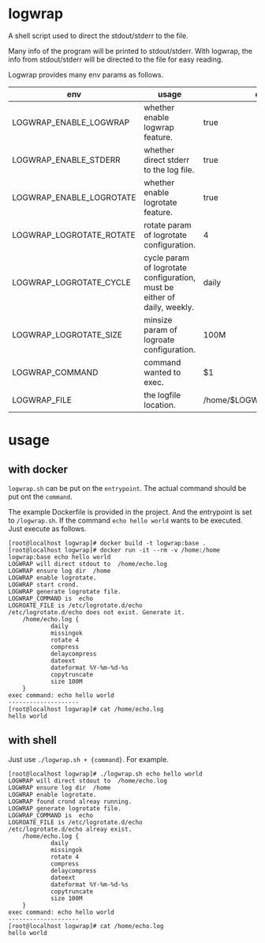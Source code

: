 # logwrap

A shell script used to direct the stdout/stderr to the file.

Many info of the program will be printed to stdout/stderr. With logwrap, the info from stdout/stderr will be directed to the file for easy reading.

Logwrap provides many env params as follows. 


| env                      | usage                                                        | default                    |
| ------------------------ | ------------------------------------------------------------ | -------------------------- |
| LOGWRAP_ENABLE_LOGWRAP   | whether enable logwrap feature.                              | true                       |
| LOGWRAP_ENABLE_STDERR    | whether direct stderr to the log file.                       | true                       |
| LOGWRAP_ENABLE_LOGROTATE | whether enable logrotate feature.                            | true                       |
| LOGWRAP_LOGROTATE_ROTATE | rotate param of logrotate configuration.                     | 4                          |
| LOGWRAP_LOGROTATE_CYCLE  | cycle param of logrotate configuration, must be either of daily, weekly. | daily                      |
| LOGWRAP_LOGROTATE_SIZE   | minsize param of logroate configuration.                     | 100M                       |
| LOGWRAP_COMMAND          | command wanted to exec.                                      | $1                         |
| LOGWRAP_FILE             | the logfile location.                                        | /home/$LOGWRAP_COMMAND.log |


# usage

## with docker

`logwrap.sh` can be put on the `entrypoint`. The actual command should be put ont the `command`. 

The example Dockerfile is provided in the project. And the entrypoint is set to `/logwrap.sh`. If the command `echo hello world` wants to be executed. Just execute as follows.

```
[root@localhost logwrap]# docker build -t logwrap:base .
[root@localhost logwrap]# docker run -it --rm -v /home:/home logwrap:base echo hello world
LOGWRAP will direct stdout to  /home/echo.log
LOGWRAP ensure log dir  /home
LOGWRAP enable logrotate.
LOGWRAP start crond.
LOGWRAP generate logrotate file.
LOGWRAP_COMMAND is  echo
LOGROATE_FILE is /etc/logrotate.d/echo
/etc/logrotate.d/echo does not exist. Generate it.
    /home/echo.log {
            daily
            missingok
            rotate 4
            compress
            delaycompress
            dateext
            dateformat %Y-%m-%d-%s
            copytruncate
            size 100M
    }
exec command: echo hello world
--------------------
[root@localhost logwrap]# cat /home/echo.log 
hello world
```

## with shell

Just use `./logwrap.sh + {command}`. For example.

```
[root@localhost logwrap]# ./logwrap.sh echo hello world
LOGWRAP will direct stdout to  /home/echo.log
LOGWRAP ensure log dir  /home
LOGWRAP enable logrotate.
LOGWRAP found crond alreay running.
LOGWRAP generate logrotate file.
LOGWRAP_COMMAND is  echo
LOGROATE_FILE is /etc/logrotate.d/echo
/etc/logrotate.d/echo alreay exist.
    /home/echo.log {
            daily
            missingok
            rotate 4
            compress
            delaycompress
            dateext
            dateformat %Y-%m-%d-%s
            copytruncate
            size 100M
    }
exec command: echo hello world
--------------------
[root@localhost logwrap]# cat /home/echo.log 
hello world
```

